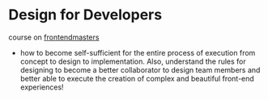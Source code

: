# Design for Developers

course on [frontendmasters](https://frontendmasters.com/courses/design-for-developers/)

- how to become self-sufficient for the entire process of execution from concept to design to implementation. Also, understand the rules for designing to become a better collaborator to design team members and better able to execute the creation of complex and beautiful front-end experiences!
